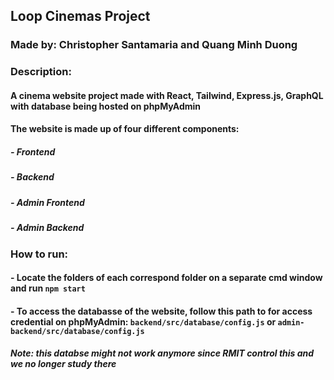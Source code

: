 ## Loop Cinemas Project 

### Made by: Christopher Santamaria and Quang Minh Duong

### Description:
#### A cinema website project made with React, Tailwind, Express.js, GraphQL with database being hosted on phpMyAdmin
#### The website is made up of four different components:
##### - Frontend
##### - Backend
##### - Admin Frontend
##### - Admin Backend

### How to run:
#### - Locate the folders of each correspond folder on a separate cmd window and run `npm start`
#### - To access the databasse of the website, follow this path to for access credential on phpMyAdmin: `backend/src/database/config.js` or `admin-backend/src/database/config.js`
##### Note: this databse might not work anymore since RMIT control this and we no longer study there

